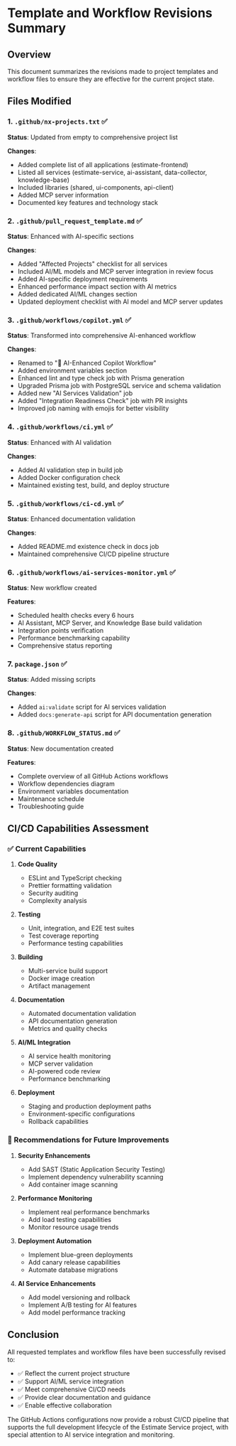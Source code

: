 # Template and Workflow Revisions Summary

## Overview
This document summarizes the revisions made to project templates and workflow files to ensure they are effective for the current project state.

## Files Modified

### 1. `.github/nx-projects.txt` ✅
**Status**: Updated from empty to comprehensive project list

**Changes**:
- Added complete list of all applications (estimate-frontend)
- Listed all services (estimate-service, ai-assistant, data-collector, knowledge-base)
- Included libraries (shared, ui-components, api-client)
- Added MCP server information
- Documented key features and technology stack

### 2. `.github/pull_request_template.md` ✅
**Status**: Enhanced with AI-specific sections

**Changes**:
- Added "Affected Projects" checklist for all services
- Included AI/ML models and MCP server integration in review focus
- Added AI-specific deployment requirements
- Enhanced performance impact section with AI metrics
- Added dedicated AI/ML changes section
- Updated deployment checklist with AI model and MCP server updates

### 3. `.github/workflows/copilot.yml` ✅
**Status**: Transformed into comprehensive AI-enhanced workflow

**Changes**:
- Renamed to "🤖 AI-Enhanced Copilot Workflow"
- Added environment variables section
- Enhanced lint and type check job with Prisma generation
- Upgraded Prisma job with PostgreSQL service and schema validation
- Added new "AI Services Validation" job
- Added "Integration Readiness Check" job with PR insights
- Improved job naming with emojis for better visibility

### 4. `.github/workflows/ci.yml` ✅
**Status**: Enhanced with AI validation

**Changes**:
- Added AI validation step in build job
- Added Docker configuration check
- Maintained existing test, build, and deploy structure

### 5. `.github/workflows/ci-cd.yml` ✅
**Status**: Enhanced documentation validation

**Changes**:
- Added README.md existence check in docs job
- Maintained comprehensive CI/CD pipeline structure

### 6. `.github/workflows/ai-services-monitor.yml` ✅
**Status**: New workflow created

**Features**:
- Scheduled health checks every 6 hours
- AI Assistant, MCP Server, and Knowledge Base build validation
- Integration points verification
- Performance benchmarking capability
- Comprehensive status reporting

### 7. `package.json` ✅
**Status**: Added missing scripts

**Changes**:
- Added `ai:validate` script for AI services validation
- Added `docs:generate-api` script for API documentation generation

### 8. `.github/WORKFLOW_STATUS.md` ✅
**Status**: New documentation created

**Features**:
- Complete overview of all GitHub Actions workflows
- Workflow dependencies diagram
- Environment variables documentation
- Maintenance schedule
- Troubleshooting guide

## CI/CD Capabilities Assessment

### ✅ Current Capabilities
1. **Code Quality**
   - ESLint and TypeScript checking
   - Prettier formatting validation
   - Security auditing
   - Complexity analysis

2. **Testing**
   - Unit, integration, and E2E test suites
   - Test coverage reporting
   - Performance testing capabilities

3. **Building**
   - Multi-service build support
   - Docker image creation
   - Artifact management

4. **Documentation**
   - Automated documentation validation
   - API documentation generation
   - Metrics and quality checks

5. **AI/ML Integration**
   - AI service health monitoring
   - MCP server validation
   - AI-powered code review
   - Performance benchmarking

6. **Deployment**
   - Staging and production deployment paths
   - Environment-specific configurations
   - Rollback capabilities

### 🎯 Recommendations for Future Improvements

1. **Security Enhancements**
   - Add SAST (Static Application Security Testing)
   - Implement dependency vulnerability scanning
   - Add container image scanning

2. **Performance Monitoring**
   - Implement real performance benchmarks
   - Add load testing capabilities
   - Monitor resource usage trends

3. **Deployment Automation**
   - Implement blue-green deployments
   - Add canary release capabilities
   - Automate database migrations

4. **AI Service Enhancements**
   - Add model versioning and rollback
   - Implement A/B testing for AI features
   - Add model performance tracking

## Conclusion

All requested templates and workflow files have been successfully revised to:
- ✅ Reflect the current project structure
- ✅ Support AI/ML service integration
- ✅ Meet comprehensive CI/CD needs
- ✅ Provide clear documentation and guidance
- ✅ Enable effective collaboration

The GitHub Actions configurations now provide a robust CI/CD pipeline that supports the full development lifecycle of the Estimate Service project, with special attention to AI service integration and monitoring.
